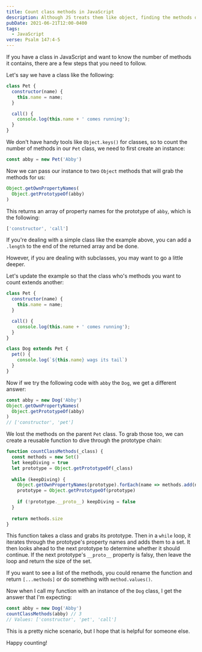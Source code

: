 ```yaml
---
title: Count class methods in JavaScript
description: Although JS treats them like object, finding the methods of a class programmatically is trickier than I thought.
pubDate: 2021-06-21T12:00-0400
tags:
  - JavaScript
verse: Psalm 147:4-5
---
```


If you have a class in JavaScript and want to know the number of methods it contains, there are a few steps that you need to follow.

Let's say we have a class like the following:

```js
class Pet {
  constructor(name) {
    this.name = name;
  }

  call() {
    console.log(this.name + ' comes running');
  }
}
```

We don't have handy tools like `Object.keys()` for classes, so to count the number of methods in our `Pet` class, we need to first create an instance:

```js
const abby = new Pet('Abby')
```

Now we can pass our instance to two `Object` methods that will grab the methods for us:

```js
Object.getOwnPropertyNames(
  Object.getPrototypeOf(abby)
)
```

This returns an array of property names for the prototype of `abby`, which is the following:

```js
['constructor', 'call']
```

If you're dealing with a simple class like the example above, you can add a `.length` to the end of the returned array and be done.

However, if you are dealing with subclasses, you may want to go a little deeper.

Let's update the example so that the class who's methods you want to count extends another:

```js
class Pet {
  constructor(name) {
    this.name = name;
  }

  call() {
    console.log(this.name + ' comes running');
  }
}

class Dog extends Pet {
  pet() {
    console.log(`${this.name} wags its tail`)
  }
}
```

Now if we try the following code with `abby` the `Dog`, we get a different answer:

```js
const abby = new Dog('Abby')
Object.getOwnPropertyNames(
  Object.getPrototypeOf(abby)
)
// ['constructor', 'pet']
```

We lost the methods on the parent `Pet` class. To grab those too, we can create a reusable function to dive through the prototype chain:

```js
function countClassMethods(_class) {
  const methods = new Set()
  let keepDiving = true
  let prototype = Object.getPrototypeOf(_class)
  
  while (keepDiving) {
    Object.getOwnPropertyNames(prototype).forEach(name => methods.add(name))
    prototype = Object.getPrototypeOf(prototype)
    
    if (!prototype.__proto__) keepDiving = false
  }
  
  return methods.size
}
```

This function takes a class and grabs its prototype. Then in a `while` loop, it iterates through the prototype's property names and adds them to a set. It then looks ahead to the next prototype to determine whether it should continue. If the next prototype's `__proto__` property is falsy, then leave the loop and return the size of the set.

If you want to see a list of the methods, you could rename the function and return `[...methods]` or do something with `method.values()`.

Now when I call my function with an instance of the `Dog` class, I get the answer that I'm expecting:

```js
const abby = new Dog('Abby')
countClassMethods(abby) // 3
// Values: ['constructor', 'pet', 'call']
```

This is a pretty niche scenario, but I hope that is helpful for someone else.

Happy counting!